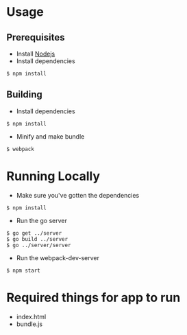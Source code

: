 # Usage
## Prerequisites
- Install [Nodejs](https://nodejs.org/en/)
- Install dependencies
```
$ npm install
```

## Building
- Install dependencies
```
$ npm install
```
- Minify and make bundle
```
$ webpack
```

# Running Locally
- Make sure you've gotten the dependencies
```
$ npm install
```
- Run the go server
```
$ go get ../server
$ go build ../server
$ go ../server/server
```
- Run the webpack-dev-server
```
$ npm start
```

# Required things for app to run
- index.html
- bundle.js
